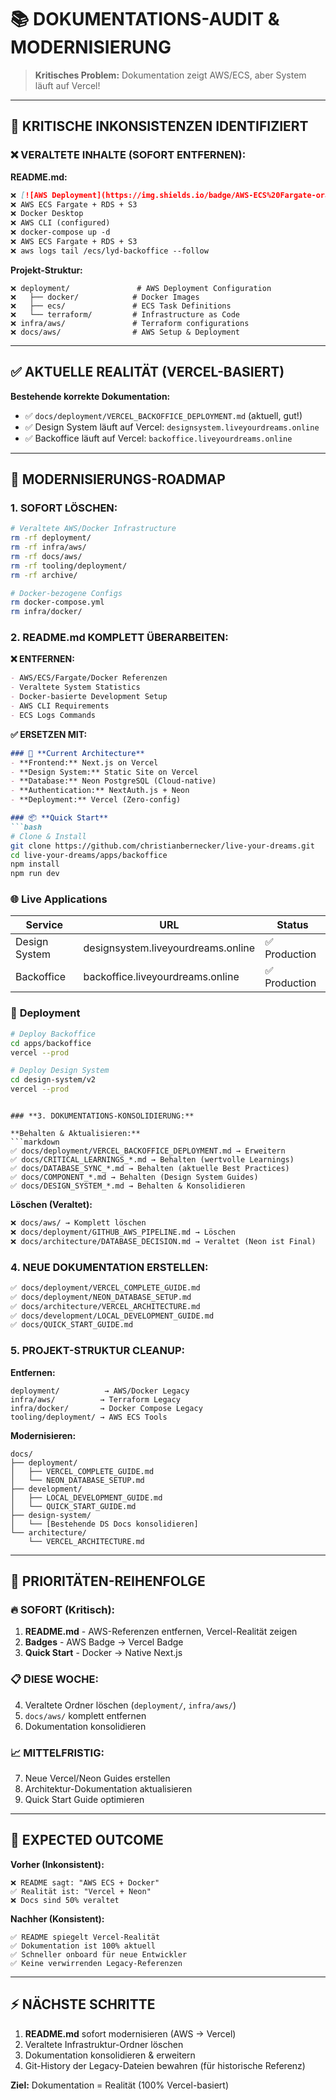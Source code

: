 # 📚 **DOKUMENTATIONS-AUDIT & MODERNISIERUNG**

> **Kritisches Problem:** Dokumentation zeigt AWS/ECS, aber System läuft auf Vercel!

---

## 🚨 **KRITISCHE INKONSISTENZEN IDENTIFIZIERT**

### **❌ VERALTETE INHALTE (SOFORT ENTFERNEN):**

**README.md:**
```markdown
❌ [![AWS Deployment](https://img.shields.io/badge/AWS-ECS%20Fargate-orange)]
❌ AWS ECS Fargate + RDS + S3
❌ Docker Desktop
❌ AWS CLI (configured)
❌ docker-compose up -d
❌ AWS ECS Fargate + RDS + S3
❌ aws logs tail /ecs/lyd-backoffice --follow
```

**Projekt-Struktur:**
```
❌ deployment/               # AWS Deployment Configuration
❌   ├── docker/            # Docker Images  
❌   ├── ecs/               # ECS Task Definitions
❌   └── terraform/         # Infrastructure as Code
❌ infra/aws/               # Terraform configurations
❌ docs/aws/                # AWS Setup & Deployment
```

---

## ✅ **AKTUELLE REALITÄT (VERCEL-BASIERT)**

**Bestehende korrekte Dokumentation:**
- ✅ `docs/deployment/VERCEL_BACKOFFICE_DEPLOYMENT.md` (aktuell, gut!)
- ✅ Design System läuft auf Vercel: `designsystem.liveyourdreams.online`
- ✅ Backoffice läuft auf Vercel: `backoffice.liveyourdreams.online`

---

## 🎯 **MODERNISIERUNGS-ROADMAP**

### **1. SOFORT LÖSCHEN:**

```bash
# Veraltete AWS/Docker Infrastructure
rm -rf deployment/
rm -rf infra/aws/
rm -rf docs/aws/
rm -rf tooling/deployment/
rm -rf archive/

# Docker-bezogene Configs
rm docker-compose.yml
rm infra/docker/
```

### **2. README.md KOMPLETT ÜBERARBEITEN:**

**❌ ENTFERNEN:**
```markdown
- AWS/ECS/Fargate/Docker Referenzen
- Veraltete System Statistics
- Docker-basierte Development Setup
- AWS CLI Requirements
- ECS Logs Commands
```

**✅ ERSETZEN MIT:**
```markdown
### 🚀 **Current Architecture**
- **Frontend:** Next.js on Vercel
- **Design System:** Static Site on Vercel  
- **Database:** Neon PostgreSQL (Cloud-native)
- **Authentication:** NextAuth.js + Neon
- **Deployment:** Vercel (Zero-config)

### 📦 **Quick Start**
```bash
# Clone & Install
git clone https://github.com/christianbernecker/live-your-dreams.git
cd live-your-dreams/apps/backoffice
npm install
npm run dev
```

### 🌐 **Live Applications**
| Service | URL | Status |
|---------|-----|---------|
| Design System | designsystem.liveyourdreams.online | ✅ Production |
| Backoffice | backoffice.liveyourdreams.online | ✅ Production |

### 🚀 **Deployment** 
```bash
# Deploy Backoffice
cd apps/backoffice
vercel --prod

# Deploy Design System  
cd design-system/v2
vercel --prod
```
```

### **3. DOKUMENTATIONS-KONSOLIDIERUNG:**

**Behalten & Aktualisieren:**
```markdown
✅ docs/deployment/VERCEL_BACKOFFICE_DEPLOYMENT.md → Erweitern
✅ docs/CRITICAL_LEARNINGS_*.md → Behalten (wertvolle Learnings)
✅ docs/DATABASE_SYNC_*.md → Behalten (aktuelle Best Practices)
✅ docs/COMPONENT_*.md → Behalten (Design System Guides)
✅ docs/DESIGN_SYSTEM_*.md → Behalten & Konsolidieren
```

**Löschen (Veraltet):**
```markdown
❌ docs/aws/ → Komplett löschen
❌ docs/deployment/GITHUB_AWS_PIPELINE.md → Löschen
❌ docs/architecture/DATABASE_DECISION.md → Veraltet (Neon ist Final)
```

### **4. NEUE DOKUMENTATION ERSTELLEN:**

```markdown
✅ docs/deployment/VERCEL_COMPLETE_GUIDE.md
✅ docs/deployment/NEON_DATABASE_SETUP.md  
✅ docs/architecture/VERCEL_ARCHITECTURE.md
✅ docs/development/LOCAL_DEVELOPMENT_GUIDE.md
✅ docs/QUICK_START_GUIDE.md
```

### **5. PROJEKT-STRUKTUR CLEANUP:**

**Entfernen:**
```
deployment/          → AWS/Docker Legacy
infra/aws/          → Terraform Legacy  
infra/docker/       → Docker Compose Legacy
tooling/deployment/ → AWS ECS Tools
```

**Modernisieren:**
```
docs/
├── deployment/
│   ├── VERCEL_COMPLETE_GUIDE.md
│   └── NEON_DATABASE_SETUP.md
├── development/
│   ├── LOCAL_DEVELOPMENT_GUIDE.md
│   └── QUICK_START_GUIDE.md
├── design-system/
│   └── [Bestehende DS Docs konsolidieren]
└── architecture/
    └── VERCEL_ARCHITECTURE.md
```

---

## 🎯 **PRIORITÄTEN-REIHENFOLGE**

### **🔥 SOFORT (Kritisch):**
1. **README.md** - AWS-Referenzen entfernen, Vercel-Realität zeigen
2. **Badges** - AWS Badge → Vercel Badge
3. **Quick Start** - Docker → Native Next.js

### **📋 DIESE WOCHE:**
4. Veraltete Ordner löschen (`deployment/`, `infra/aws/`)
5. `docs/aws/` komplett entfernen
6. Dokumentation konsolidieren

### **📈 MITTELFRISTIG:**
7. Neue Vercel/Neon Guides erstellen
8. Architektur-Dokumentation aktualisieren
9. Quick Start Guide optimieren

---

## 🎯 **EXPECTED OUTCOME**

**Vorher (Inkonsistent):**
```
❌ README sagt: "AWS ECS + Docker"
✅ Realität ist: "Vercel + Neon"
❌ Docs sind 50% veraltet
```

**Nachher (Konsistent):**
```
✅ README spiegelt Vercel-Realität
✅ Dokumentation ist 100% aktuell
✅ Schneller onboard für neue Entwickler
✅ Keine verwirrenden Legacy-Referenzen
```

---

## ⚡ **NÄCHSTE SCHRITTE**

1. **README.md** sofort modernisieren (AWS → Vercel)
2. Veraltete Infrastruktur-Ordner löschen
3. Dokumentation konsolidieren & erweitern
4. Git-History der Legacy-Dateien bewahren (für historische Referenz)

**Ziel:** Dokumentation = Realität (100% Vercel-basiert)
